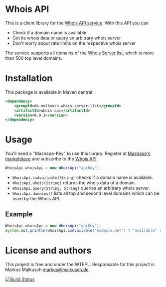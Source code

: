 # Whois API

This is a client library for the [Whois API service](https://market.mashape.com/malkusch/whois).
With this API you can

- Check if a domain name is available
- Get its whois data or query an arbitrary whois server
- Don't worry about rate limits on the respective whois server

The service supports all domains of the
[Whois Server list](https://github.com/whois-server-list/whois-server-list),
which is more than 500 top level domains.

# Installation

This package is available in Maven central:

```xml
<dependency>
    <groupId>de.malkusch.whois-server-list</groupId>
    <artifactId>whois-api</artifactId>
    <version>0.0.1</version>
</dependency>
```

# Usage

You'll need a "Mashape-Key" to use this library. Register at 
[Mashape's marketplace](https://market.mashape.com/) and subscribe
to the [Whois API](https://market.mashape.com/malkusch/whois).

```java
WhoisApi whoisApi = new WhoisApi("apiKey");
```

- `WhoisApi.isAvailable(String)` checks if a domain name is available.
- `WhoisApi.whois(String)` returns the whois data of a domain.
- `WhoisApi.query(String, String)` queries an arbitrary whois server.
- `WhoisApi.domains()` lists all top and second level domains which can be used by the Whois API.

## Example

```java
WhoisApi whoisApi = new WhoisApi("apiKey");
System.out.println(whoisApi.isAvailable("example.net") ? "available" : "registered");
```

# License and authors

This project is free and under the WTFPL.
Responsable for this project is Markus Malkusch markus@malkusch.de.

[![Build Status](https://travis-ci.org/whois-server-list/whois-api-java.svg?branch=master)](https://travis-ci.org/whois-server-list/whois-api-java)
